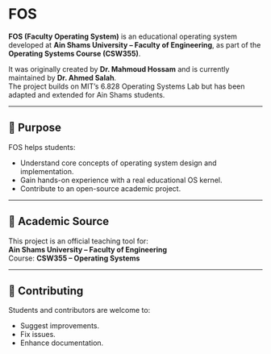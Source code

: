 # FOS  

**FOS (Faculty Operating System)** is an educational operating system developed at **Ain Shams University – Faculty of Engineering**, as part of the **Operating Systems Course (CSW355)**.  

It was originally created by **Dr. Mahmoud Hossam** and is currently maintained by **Dr. Ahmed Salah**.  
The project builds on MIT’s 6.828 Operating Systems Lab but has been adapted and extended for Ain Shams students.  

---

## 🎯 Purpose  

FOS helps students:  
- Understand core concepts of operating system design and implementation.  
- Gain hands-on experience with a real educational OS kernel.  
- Contribute to an open-source academic project.  

---

## 🏫 Academic Source  

This project is an official teaching tool for:  
**Ain Shams University – Faculty of Engineering**  
Course: **CSW355 – Operating Systems**  

---

## 🤝 Contributing  

Students and contributors are welcome to:  
- Suggest improvements.  
- Fix issues.  
- Enhance documentation.  



